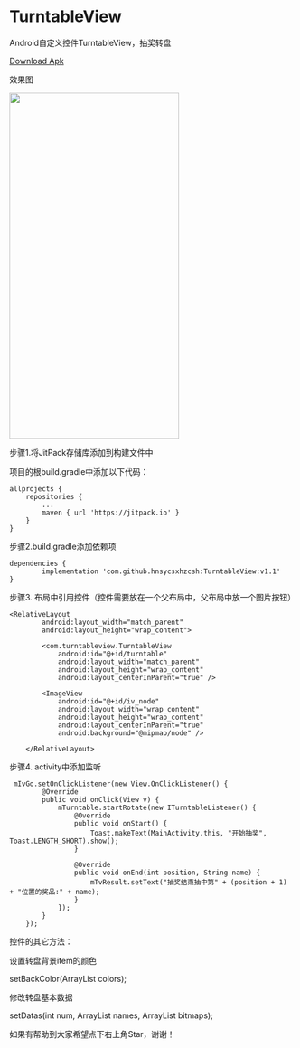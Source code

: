 # TurntableView
Android自定义控件TurntableView，抽奖转盘

<a href="https://github.com/hnsycsxhzcsh/TurntableView/blob/master/myres/turntableview.apk">Download Apk</a>

效果图

<img src="https://github.com/hnsycsxhzcsh/TurntableView/blob/master/myres/turntableview.gif" width="300" height="612">

步骤1.将JitPack存储库添加到构建文件中

项目的根build.gradle中添加以下代码：

	allprojects {
		repositories {
			...
			maven { url 'https://jitpack.io' }
		}
	}

步骤2.build.gradle添加依赖项

	dependencies {
	        implementation 'com.github.hnsycsxhzcsh:TurntableView:v1.1'
	}
  
步骤3. 布局中引用控件（控件需要放在一个父布局中，父布局中放一个图片按钮）

    <RelativeLayout
            android:layout_width="match_parent"
            android:layout_height="wrap_content">

            <com.turntableview.TurntableView
                android:id="@+id/turntable"
                android:layout_width="match_parent"
                android:layout_height="wrap_content"
                android:layout_centerInParent="true" />

            <ImageView
                android:id="@+id/iv_node"
                android:layout_width="wrap_content"
                android:layout_height="wrap_content"
                android:layout_centerInParent="true"
                android:background="@mipmap/node" />

        </RelativeLayout>
        
步骤4. activity中添加监听

     mIvGo.setOnClickListener(new View.OnClickListener() {
            @Override
            public void onClick(View v) {
                mTurntable.startRotate(new ITurntableListener() {
                    @Override
                    public void onStart() {
                        Toast.makeText(MainActivity.this, "开始抽奖", Toast.LENGTH_SHORT).show();
                    }

                    @Override
                    public void onEnd(int position, String name) {
                        mTvResult.setText("抽奖结束抽中第" + (position + 1) + "位置的奖品:" + name);
                    }
                });
            }
        });
        
控件的其它方法：

设置转盘背景item的颜色

setBackColor(ArrayList<Integer> colors);
  
修改转盘基本数据

setDatas(int num, ArrayList<String> names, ArrayList<Bitmap> bitmaps);

如果有帮助到大家希望点下右上角Star，谢谢！

